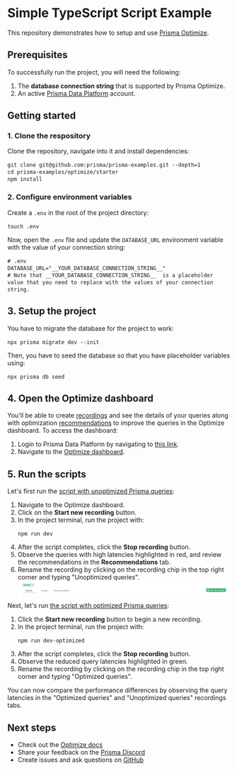 # Simple TypeScript Script Example

This repository demonstrates how to setup and use [Prisma Optimize](https://pris.ly/optimize).

## Prerequisites

To successfully run the project, you will need the following:

1. The **database connection string** that is supported by Prisma Optimize.
2. An active [Prisma Data Platform](https://pris.ly/pdp) account.

## Getting started

### 1. Clone the respository

Clone the repository, navigate into it and install dependencies:

```terminal
git clone git@github.com:prisma/prisma-examples.git --depth=1
cd prisma-examples/optimize/starter
npm install
```

### 2. Configure environment variables

Create a `.env` in the root of the project directory:

```terminal
touch .env
```

Now, open the `.env` file and update the `DATABASE_URL` environment variable with the value of your connection string:

```env
# .env
DATABASE_URL="__YOUR_DATABASE_CONNECTION_STRING__"
# Note that __YOUR_DATABASE_CONNECTION_STRING__  is a placeholder value that you need to replace with the values of your connection string.
```

## 3. Setup the project

You have to migrate the database for the project to work:

```terminal
npx prisma migrate dev --init
```

Then, you have to seed the database so that you have placeholder variables using:

```terminal
npx prisma db seed
```

## 4. Open the Optimize dashboard

You'll be able to create [recordings](https://pris.ly/optimize-recordings) and see the details of your queries along with optimization [recommendations](https://pris.ly/optimize-recommendations) to improve the queries in the Optimize dashboard. To access the dashboard:

1. Login to Prisma Data Platform by navigating to [this link](https://pris.ly/pdp).
2. Navigate to the [Optimize dashboard](https://optimize-dev-dev.prisma.workers.dev/).

## 5. Run the scripts

Let's first run the [script with unoptimized Prisma queries](./script.ts):

1. Navigate to the Optimize dashboard.
2. Click on the **Start new recording** button.
3. In the project terminal, run the project with:
    ```terminal
    npm run dev
    ```
4. After the script completes, click the **Stop recording** button.
5. Observe the queries with high latencies highlighted in red, and review the recommendations in the **Recommendations** tab.
6. Rename the recording by clicking on the recording chip in the top right corner and typing "Unoptimized queries".
    ![Rename recording](./images/edit-recording-name-chip.png)

Next, let's run [the script with optimized Prisma queries](./optimized-script.ts):

1. Click the **Start new recording** button to begin a new recording.
2. In the project terminal, run the project with:
    ```terminal
    npm run dev-optimized
    ```
3. After the script completes, click the **Stop recording** button.
4. Observe the reduced query latencies highlighted in green.
5. Rename the recording by clicking on the recording chip in the top right corner and typing "Optimized queries".

You can now compare the performance differences by observing the query latencies in the "Optimized queries" and "Unoptimized queries" recordings tabs.

## Next steps

- Check out the [Optimize docs](https://pris.ly/d/optimize)
- Share your feedback on the [Prisma Discord](https://pris.ly/discord/)
- Create issues and ask questions on [GitHub](https://github.com/prisma/prisma/)

